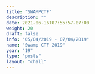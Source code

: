 ```yaml
---
title: "SWAMPCTF"
description: ""
date: 2021-06-16T07:55:57-07:00
weight: 20
draft: false
info: "05/04/2019 - 07/04/2019"
name: "Swamp CTF 2019"
year: "19"
type: "posts"
layout: "chall"
---
```


